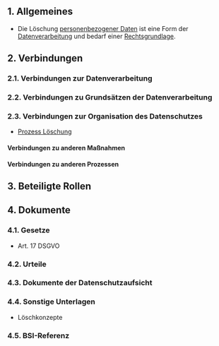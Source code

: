 ## 1. Allgemeines
- Die Löschung [personenbezogener Daten](../Datenverarbeitung/Personenbezogene-Daten.md) ist eine Form der [Datenverarbeitung](../Datenverarbeitung/Verarbeitung.md) und bedarf einer [Rechtsgrundlage](../Grundsaetze-Datenverarbeitung/Rechtmaessigkeit.md).
## 2. Verbindungen
### 2.1. Verbindungen zur Datenverarbeitung
### 2.2. Verbindungen zu Grundsätzen der Datenverarbeitung
### 2.3. Verbindungen zur Organisation des Datenschutzes
- [Prozess Löschung](../Organisation/Prozess-Loeschung.md)
#### Verbindungen zu anderen Maßnahmen
#### Verbindungen zu anderen Prozessen
## 3. Beteiligte Rollen
## 4. Dokumente
### 4.1. Gesetze
- Art. 17 DSGVO
### 4.2. Urteile
### 4.3. Dokumente der Datenschutzaufsicht
### 4.4. Sonstige Unterlagen
- Löschkonzepte
### 4.5. BSI-Referenz

